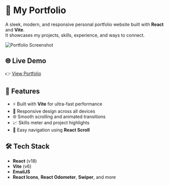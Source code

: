 # 💼 My Portfolio

A sleek, modern, and responsive personal portfolio website built with **React** and **Vite**.  
It showcases my projects, skills, experience, and ways to connect.

![Portfolio Screenshot](./screenshot.png) <!-- Optional: Add a screenshot image in your repo -->

## 🌐 Live Demo

👉 [View Portfolio]((https://supungamage-portfolio.vercel.app/))  


## 🚀 Features

- ⚡ Built with **Vite** for ultra-fast performance
- 🎨 Responsive design across all devices
- 🌐 Smooth scrolling and animated transitions
- 📈 Skills meter and project highlights
- 🧭 Easy navigation using **React Scroll**


## 🛠️ Tech Stack

- **React** (v18)
- **Vite** (v6)
- **EmailJS**
- **React Icons**, **React Odometer**, **Swiper**, and more

